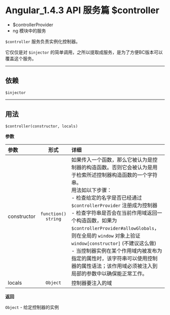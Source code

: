# Angular_1.4.3 API 服务篇 $controller

- $controllerProvider
- ng 模块中的服务

`$controller` 服务负责实例化控制器。

它仅仅是对 `$injector` 的简单调用，之所以提取成服务，是为了方便BC版本可以覆盖这个服务。

---

## 依赖
`$injector`

---

## 用法

`$controller(constructor, locals)`

**参数**

| 参数 | 形式 | 详细 |
|:----|:---:|:----|
|constructor|	`function()` <br> `string`|如果传入一个函数，那么它被认为是控制器的构造函数。否则它会被认为是用于检索所述控制器构造函数的一个字符串。<br>用法如以下步骤：<br> - 检查给定的名字是否已经通过 `$controllerProvider` 注册成为控制器<br> - 检查字符串是否会在当前作用域返回一个构造函数，如果为 `$controllerProvider#allowGlobals`，则在全局的 `window` 对象上验证 `window[constructor]` (不建议这么做)<br> - 当控制器实例在某个作用域内被发布为指定的属性时，该字符串可以使用控制器的属性语法；该作用域必须被注入到局部的参数中以确保能正常工作。|
|locals|`Object`|控制器要注入的域|

**返回**


`Object` - 给定控制器的实例
